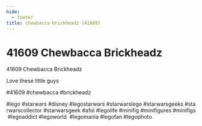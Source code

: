 ```yaml
---
hide:
  - footer
title: chewbacca brickheadz (41609)
---
```


# 41609 Chewbacca Brickheadz

41609 Chewbacca Brickheadz

Love these little guys

#41609 #chewbacca #brickheadz

#lego #starwars #disney #legostarwars #starwarslego #starwarsgeeks #starwarscollector #starwarsgeek #afol #legolife #minifig #minifigures #minifigs #legoaddict #legoworld  #legomania #legofan #legophoto 

